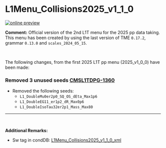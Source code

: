 # L1Menu_Collisions2025_v1_1_0

[![online preview](https://img.shields.io/badge/Online%20preview-click%20here-blue)](https://htmlpreview.github.io/?https://github.com/cms-l1-dpg/L1MenuRun3/blob/master/development/L1Menu_Collisions2025_v1_1_0/L1Menu_Collisions2025_v1_1_0.html)

**Comment:** 
Official version of the 2nd L1T menu for the 2025 pp data taking.
This menu has been created by using the last version of TME `0.17.2`, grammar `0.13.0` and `scales_2024_05_15`.

<br/>

The following changes, from the first 2025 L1T pp menu (2025_v1_0_0) have been made:

### Removed 3 unused seeds [CMSL1TDPG-1360](https://its.cern.ch/jira/browse/CMSLITDPG-1360) 
- Removed the following seeds: 
     - `L1_DoubleMu0er2p0_SQ_OS_dEta_Max1p6`
     - `L1_DoubleEG11_er1p2_dR_Max0p6`
     - `L1_DoubleIsoTau32er2p1_Mass_Max80`   

--- 
<br/>

**Additional Remarks:**

- Sw tag in condDB: [L1Menu_Collisions2025_v1_1_0_xml](https://cms-conddb.cern.ch/cmsDbBrowser/list/Prod/tags/L1Menu_Collisions2025_v1_1_0_xml)
